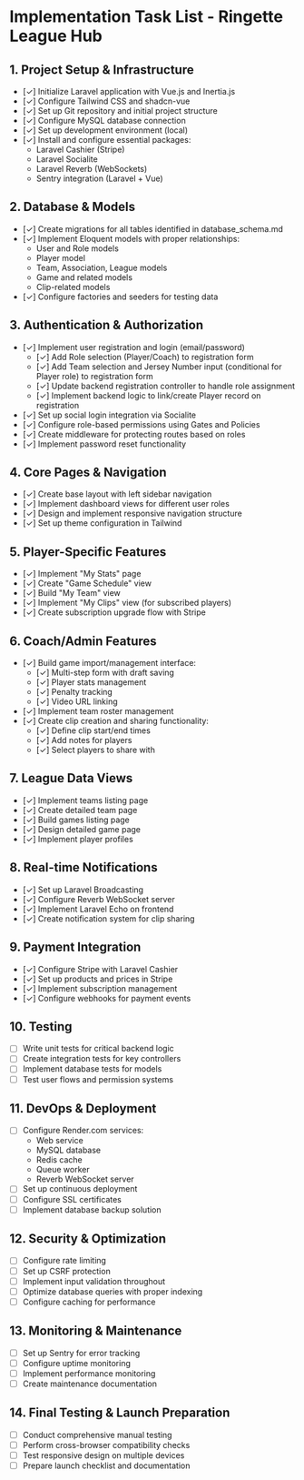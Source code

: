 # Implementation Task List - Ringette League Hub

## 1. Project Setup & Infrastructure

- [✓] Initialize Laravel application with Vue.js and Inertia.js
- [✓] Configure Tailwind CSS and shadcn-vue
- [✓] Set up Git repository and initial project structure
- [✓] Configure MySQL database connection
- [✓] Set up development environment (local)
- [✓] Install and configure essential packages:
  - Laravel Cashier (Stripe)
  - Laravel Socialite
  - Laravel Reverb (WebSockets)
  - Sentry integration (Laravel + Vue)

## 2. Database & Models

- [✓] Create migrations for all tables identified in database_schema.md
- [✓] Implement Eloquent models with proper relationships:
  - User and Role models
  - Player model
  - Team, Association, League models
  - Game and related models
  - Clip-related models
- [✓] Configure factories and seeders for testing data

## 3. Authentication & Authorization

- [✓] Implement user registration and login (email/password)
  - [✓] Add Role selection (Player/Coach) to registration form
  - [✓] Add Team selection and Jersey Number input (conditional for Player role) to registration form
  - [✓] Update backend registration controller to handle role assignment
  - [✓] Implement backend logic to link/create Player record on registration
- [✓] Set up social login integration via Socialite
- [✓] Configure role-based permissions using Gates and Policies
- [✓] Create middleware for protecting routes based on roles
- [✓] Implement password reset functionality

## 4. Core Pages & Navigation

- [✓] Create base layout with left sidebar navigation
- [✓] Implement dashboard views for different user roles
- [✓] Design and implement responsive navigation structure
- [✓] Set up theme configuration in Tailwind

## 5. Player-Specific Features

- [✓] Implement "My Stats" page
- [✓] Create "Game Schedule" view
- [✓] Build "My Team" view
- [✓] Implement "My Clips" view (for subscribed players)
- [✓] Create subscription upgrade flow with Stripe

## 6. Coach/Admin Features

- [✓] Build game import/management interface:
  - [✓] Multi-step form with draft saving
  - [✓] Player stats management
  - [✓] Penalty tracking
  - [✓] Video URL linking
- [✓] Implement team roster management
- [✓] Create clip creation and sharing functionality:
  - [✓] Define clip start/end times
  - [✓] Add notes for players
  - [✓] Select players to share with

## 7. League Data Views

- [✓] Implement teams listing page
- [✓] Create detailed team page
- [✓] Build games listing page
- [✓] Design detailed game page
- [✓] Implement player profiles

## 8. Real-time Notifications

- [✓] Set up Laravel Broadcasting
- [✓] Configure Reverb WebSocket server
- [✓] Implement Laravel Echo on frontend
- [✓] Create notification system for clip sharing

## 9. Payment Integration

- [✓] Configure Stripe with Laravel Cashier
- [✓] Set up products and prices in Stripe
- [✓] Implement subscription management
- [✓] Configure webhooks for payment events

## 10. Testing

- [ ] Write unit tests for critical backend logic
- [ ] Create integration tests for key controllers
- [ ] Implement database tests for models
- [ ] Test user flows and permission systems

## 11. DevOps & Deployment

- [ ] Configure Render.com services:
  - Web service
  - MySQL database
  - Redis cache
  - Queue worker
  - Reverb WebSocket server
- [ ] Set up continuous deployment
- [ ] Configure SSL certificates
- [ ] Implement database backup solution

## 12. Security & Optimization

- [ ] Configure rate limiting
- [ ] Set up CSRF protection
- [ ] Implement input validation throughout
- [ ] Optimize database queries with proper indexing
- [ ] Configure caching for performance

## 13. Monitoring & Maintenance

- [ ] Set up Sentry for error tracking
- [ ] Configure uptime monitoring
- [ ] Implement performance monitoring
- [ ] Create maintenance documentation

## 14. Final Testing & Launch Preparation

- [ ] Conduct comprehensive manual testing
- [ ] Perform cross-browser compatibility checks
- [ ] Test responsive design on multiple devices
- [ ] Prepare launch checklist and documentation
